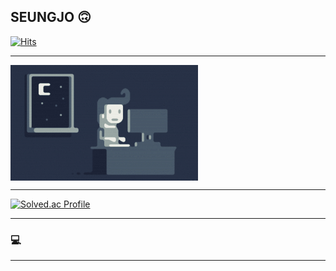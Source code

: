 ## SEUNGJO 🙃

[![Hits](https://hits.seeyoufarm.com/api/count/incr/badge.svg?url=https%3A%2F%2Fgithub.com%2Ff1v3-dev&count_bg=%239AD0FF&title_bg=%23555555&icon=github.svg&icon_color=%23E7E7E7&title=hits&edge_flat=false)](https://hits.seeyoufarm.com)

---

<img alt="Night Coding" src="https://raw.githubusercontent.com/AVS1508/AVS1508/master/assets/Night-Coding.gif" align="center"/>

---

[![Solved.ac Profile](http://mazassumnida.wtf/api/v2/generate_badge?boj=seungjo)](https://solved.ac/seungjo/)

---

### 💻 



---
